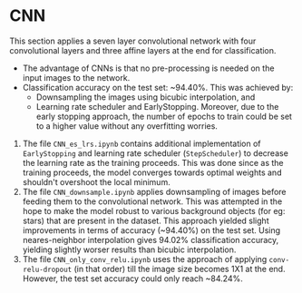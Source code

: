 # CNN

This section applies a seven layer convolutional network with four convolutional layers and three affine layers at the end for classification.

- The advantage of CNNs is that no pre-processing is needed on the input images to the network.
- Classification accuracy on the test set: ~94.40%. This was achieved by:
   - Downsampling the images using bicubic interpolation, and
   - Learning rate scheduler and EarlyStopping. Moreover, due to the early stopping approach, the number of epochs to train could be set to a higher value without any overfitting worries.

1. The file `CNN_es_lrs.ipynb` contains additional implementation of `EarlyStopping` and learning rate scheduler (`StepScheduler`) to decrease the learning rate as the training proceeds. This was done since as the training proceeds, the model converges towards optimal weights and shouldn't overshoot the local minimum.
2. The file `CNN_downsample.ipynb` applies downsampling of images before feeding them to the convolutional network. This was attempted in the hope to make the model robust to various background objects (for eg: stars) that are present in the dataset. This approach yielded slight improvements in terms of accuracy (~94.40%) on the test set. Using neares-neighbor interpolation gives 94.02% classification accuracy, yielding slightly worser results than bicubic interpolation.
3. The file `CNN_only_conv_relu.ipynb` uses the approach of applying `conv-relu-dropout` (in that order) till the image size becomes 1X1 at the end. However, the test set accuracy could only reach ~84.24%.
